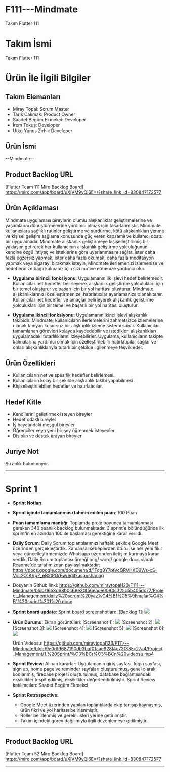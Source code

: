# F111---Mindmate
Takım Flutter 111


# **Takım İsmi**

Takım Flutter 111

# Ürün İle İlgili Bilgiler

## Takım Elemanları
- Miray Topal: Scrum Master 
- Tarık Çakmak: Product Owner
- Saadet Begüm Ekmekçi: Developer
- İrem Tokuş: Developer
- Utku Yunus Zırhlı: Developer

## Ürün İsmi

--Mindmate--

## Product Backlog URL

[Flutter Team 111 Miro Backlog Board] https://miro.com/app/board/uXjVM9yQl6E=/?share_link_id=830847172577

## Ürün Açıklaması

Mindmate uygulaması bireylerin olumlu alışkanlıklar geliştirmelerine ve yaşamlarını dönüştürmelerine yardımcı olmak için tasarlanmıştır. Mindmate kullanıcılara sağlıklı rutinler geliştirme ve sürdürme, kötü alışkanlıkları yenme ve kişisel gelişim sağlama konusunda güç veren kapsamlı ve kullanıcı dostu bir uygulamadır. Mindmate alışkanlık geliştirmeye kişiselleştirilmiş bir yaklaşım getirerek her kullanıcının alışkanlık geliştirme yolculuğunun kendine özgü ihtiyaç ve isteklerine göre uyarlanmasını sağlar. İster daha fazla egzersiz yapmak, ister daha fazla okumak, daha fazla meditasyon yapmak veya sigarayı bırakmak isteyin, Mindmate ilerlemenizi izlemenize ve hedeflerinize bağlı kalmanız için sizi motive etmenize yardımcı olur. 


- **Uygulama birincil fonksiyonu**: Uygulamanın ilk işlevi hedef belirlemedir. Kullanıcılar net hedefler belirleyerek alışkanlık geliştirme yolculukları için bir temel oluşturur ve başarı için bir yol haritası oluşturur. Mindmate alışkanlıklarınızı özelleştirmenize, hatırlatıcılar ayarlamanıza olanak tanır. Kullanıcılar net hedefler ve amaçlar belirleyerek alışkanlık geliştirme yolculukları için bir temel ve başarılı bir yol haritası oluşturur.

- **Uygulama ikincil fonksiyonu**: Uygulamanın ikinci işlevi alışkanlık takibidir. Mindmate, kullanıcıların ilerlemelerini zahmetsizce izlemelerine olanak tanıyan kusursuz bir alışkanlık izleme sistemi sunar. Kullanıcılar tamamlanan görevleri kolayca kaydedebilir ve istedikleri alışkanlıkları uygulamadaki tutarlılıklarını izleyebilirler. Uygulama, kullanıcıların takipte kalmalarına yardımcı olmak için özelleştirilebilir hatırlatıcılar sağlar ve onları alışkanlıklarıyla tutarlı bir şekilde ilgilenmeye teşvik eder.

## Ürün Özellikleri

- Kullanıcıların net ve spesifik hedefler belirlemesi.
- Kullanıcıların kolay bir şekilde alışkanlık takibi yapabilmesi.
- Kişiselleştirilebilen hedefler ve hatırlatıcılar.

## Hedef Kitle

- Kendilerini geliştirmek isteyen bireyler
- Hedef odaklı bireyler
- İş hayatındaki meşgul bireyler
- Öğrenciler veya yeni bir şey öğrenmek isteyenler
- Disiplin ve destek arayan bireyler

## Juriye Not

Şu anlık bulunmuyor.


---

# Sprint 1

- **Sprint Notları**: 

- **Sprint içinde tamamlanması tahmin edilen puan**: 100 Puan


- **Puan tamamlama mantığı**: Toplamda proje boyunca tamamlanması gereken 340 puanlık backlog bulunmaktadır. 3 sprint'e bölündüğünde ilk sprint'in en azından 100 ile başlaması gerektiğine karar verildi.


- **Daily Scrum**: Daily Scrum toplantılarımızı haftalık şekilde Google Meet üzerinden gerçekleştirdik. Zamansal sebeplerden ötürü ise her yeni fikir veya güncelleştirmemizde Whatsapp üzerinden iletişim kurmaya karar verdik. Daily Scrum toplantısı örneği png/ word/ google docs olarak Readme'de tarafımızdan paylaşılmaktadır: https://docs.google.com/document/d/1Fqg8Y7ptVcQRVHXD9Ws-xS-VoL2O1KVpZ_eB2tPGrFw/edit?usp=sharing 
- Dosyanın Github linki: https://github.com/miraytopal123/F111---Mindmate/blob/1658d68b0c69e30f56eade0084c325c5b405dc77/Project_Management/daily%20scrum%20yaz%C4%B1%C5%9Fmalar%C4%B1%20sprint%201%20.docx

- **Sprint board update**: Sprint board screenshotları: 
![Backlog 1]: <img src="Project_Management/1. Sprint/sprint board 1.png" width="auto">


- **Ürün Durumu**: Ekran görüntüleri:
  [Screenshot 1]: <img src="Project_Management/1. Sprint/ürün durumu sprint 1.jpeg" width="auto">
  [Screenshot 2]: <img src="Project_Management/1. Sprint/ürün2.png" width="auto">
  [Screenshot 3]: <img src="Project_Management/1. Sprint/ürün3.png" width="auto">
  [Screenshot 4]: <img src="Project_Management/1. Sprint/ürün6.png" width="auto">
  [Screenshot 5]: <img src="Project_Management/1. Sprint/ürün4.png" width="auto">
  [Screenshot 6]: <img src="Project_Management/1. Sprint/ürün5.png" width="auto">
  
  Ürün Videosu:
  https://github.com/miraytopal123/F111---Mindmate/blob/9e0df9687190db3baf01aae928f4c73f385c27a4/Project_Management/1.%20Sprint/%C3%BCr%C3%BCn%20videosu.mp4
  
  
- **Sprint Review**: 
Alınan kararlar: Uygulamanın giriş sayfası, login sayfası, sign up, home page ve reminder sayfaları oluşturulmuş, genel olarak kodlanmış, firebase projesi oluşturulmuş, database bağlantısındaki eksiklikler tespit edilmiş, eksiklikler değerlendirilmiştir. Sprint Review katılımcıları: Saadet Begüm Ekmekçi

- **Sprint Retrospective:**
  - Google Meet üzerinden yapılan toplantılarda ekip tanışıp kaynaşmış, ürün fikri ve yol haritası belirlenmiştir.
  - Roller belirlenmiş ve gereklilikleri yerine getirilmştir.
  - Takım içindeki görev dağılımıyla ilgili düzenlemeye gidilmiştir.
 


---

## Product Backlog URL

[Flutter Team 52 Miro Backlog Board] https://miro.com/app/board/uXjVM9yQl6E=/?share_link_id=830847172577

---
